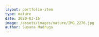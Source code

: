 ```yaml
---
layout: portfolio-item
type: nature
date: 2020-03-16
image: /assets/images/nature/IMG_2276.jpg
author: Susana Madruga
---
```


